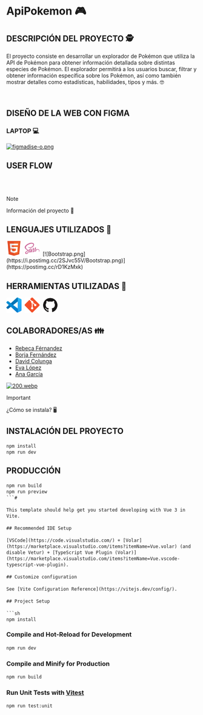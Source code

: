 # ApiPokemon  🎮

## DESCRIPCIÓN DEL PROYECTO 🕵️

El proyecto consiste en desarrollar un explorador de Pokémon que utiliza la API de Pokémon para obtener información detallada sobre distintas especies de Pokémon. El explorador permitirá a los usuarios buscar, filtrar y obtener información específica sobre los Pokémon, así como también mostrar detalles como estadísticas, habilidades, tipos y más. 🤓

<p align="center">
  <img src=""/>
</p>


## DISEÑO DE LA WEB CON FIGMA
### LAPTOP 💻

[![figmadise-o.png](https://i.postimg.cc/7YkHqr5b/figmadise-o.png)](https://postimg.cc/Btm9CycG)




## USER FLOW
<div>
    <img src="">
</div>
<br>

>[!NOTE]
> Información del proyecto 🧾

## LENGUAJES UTILIZADOS :rocket:

<div>
    <img src="https://github.com/devicons/devicon/blob/master/icons/html5/html5-original.svg" title="HTML5" alt="HTML" width="40" height="40"/>&nbsp;
        <img src="https://github.com/devicons/devicon/blob/master/icons/sass/sass-original.svg" title="SASS" alt="SASS" width="40" height="40"/>&nbsp;
   [![Bootstrap.png](https://i.postimg.cc/2SJvc55V/Bootstrap.png)](https://postimg.cc/rD1KzMxk)
   

</div>


## HERRAMIENTAS UTILIZADAS :hammer:
<div>
    <img src="https://github.com/devicons/devicon/blob/master/icons/vscode/vscode-original.svg" title="VSCODE" alt="VSCODE" width="40" height="40"/>&nbsp;
    <img src="https://github.com/devicons/devicon/blob/master/icons/git/git-original.svg"  title="GIT" alt="GIT" width="40" height="40"/>&nbsp;
    <img src="https://github.com/devicons/devicon/blob/master/icons/github/github-original.svg" title="JavaScript" alt="JavaScript" width="40" height="40"/>&nbsp;
</div>

## COLABORADORES/AS  :family:

- [Rebeca Férnandez](https://github.com/RebecaMFep)
- [Borja Fernández](https://github.com/BarmanDev)
- [David Colunga](https://github.com/Colunga-D)
- [Eva López](https://github.com/EvaMLopez)
- [Ana García]()
  
[![200.webp](https://i.postimg.cc/gkXTtxzZ/200.webp)](https://postimg.cc/Cz07zLfh)



>[!IMPORTANT]
> ¿Cómo se instala?  🖥️
>
## INSTALACIÓN DEL PROYECTO 
```
npm install
npm run dev
```

## PRODUCCIÓN 
```
npm run build
npm run preview
```# 

This template should help get you started developing with Vue 3 in Vite.

## Recommended IDE Setup

[VSCode](https://code.visualstudio.com/) + [Volar](https://marketplace.visualstudio.com/items?itemName=Vue.volar) (and disable Vetur) + [TypeScript Vue Plugin (Volar)](https://marketplace.visualstudio.com/items?itemName=Vue.vscode-typescript-vue-plugin).

## Customize configuration

See [Vite Configuration Reference](https://vitejs.dev/config/).

## Project Setup

```sh
npm install
```

### Compile and Hot-Reload for Development

```sh
npm run dev
```

### Compile and Minify for Production

```sh
npm run build
```

### Run Unit Tests with [Vitest](https://vitest.dev/)

```sh
npm run test:unit
```
